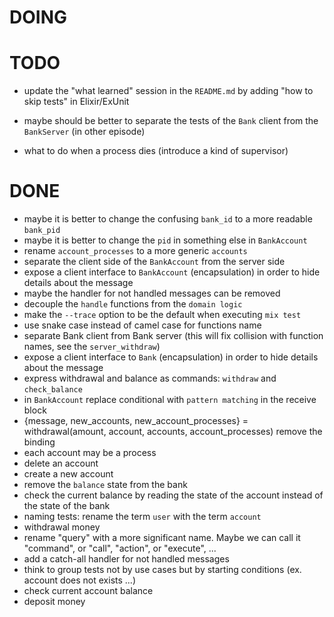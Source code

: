 # DOING

# TODO

* update the "what learned" session in the `README.md` by adding "how to skip tests" in Elixir/ExUnit

* maybe should be better to separate the tests of the `Bank` client from the `BankServer` (in other episode)
* what to do when a process dies (introduce a kind of supervisor)

# DONE

* maybe it is better to change the confusing `bank_id` to a more readable `bank_pid`
* maybe it is better to change the `pid` in something else in `BankAccount`
* rename `account_processes` to a more generic `accounts`
* separate the client side of the `BankAccount` from the server side
* expose a client interface to `BankAccount` (encapsulation) in order to hide details about the message
* maybe the handler for not handled messages can be removed
* decouple the `handle` functions from the `domain logic`
* make the `--trace` option to be the default when executing `mix test`
* use snake case instead of camel case for functions name
* separate Bank client from Bank server (this will fix collision with function names, see the `server_withdraw`)
* expose a client interface to `Bank` (encapsulation) in order to hide details about the message
* express withdrawal and balance as commands: `withdraw` and `check_balance`
* in `BankAccount` replace conditional with `pattern matching` in the receive block
* {message, new_accounts, new_account_processes} = withdrawal(amount, account, accounts, account_processes) remove the binding
* each account may be a process
* delete an account
* create a new account
* remove the `balance` state from the bank
* check the current balance by reading the state of the account instead of the state of the bank
* naming tests: rename the term `user` with the term `account`
* withdrawal money
* rename "query" with a more significant name. Maybe we can call it "command", or "call", "action", or "execute", ...
* add a catch-all handler for not handled messages
* think to group tests not by use cases but by starting conditions (ex. account does not exists ...)
* check current account balance
* deposit money
